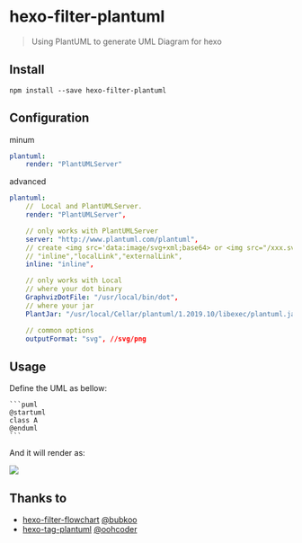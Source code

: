 # hexo-filter-plantuml

> Using PlantUML to generate UML Diagram for hexo

## Install

```
npm install --save hexo-filter-plantuml
```

## Configuration


minum
```yaml
plantuml:
    render: "PlantUMLServer"
```

advanced

```yaml
plantuml:
    //  Local and PlantUMLServer.
    render: "PlantUMLServer",

    // only works with PlantUMLServer
    server: "http://www.plantuml.com/plantuml",
    // create <img src='data:image/svg+xml;base64> or <img src="/xxx.svg"> or <img src="http://third/svg/xxx">
    // "inline","localLink","externalLink",
    inline: "inline",

    // only works with Local
    // where your dot binary
    GraphvizDotFile: "/usr/local/bin/dot",
    // where your jar
    PlantJar: "/usr/local/Cellar/plantuml/1.2019.10/libexec/plantuml.jar",

    // common options
    outputFormat: "svg", //svg/png
```

## Usage

Define the UML as bellow:

    ```puml
    @startuml
    class A
    @enduml
    ```

And it will render as:

![](http://www.plantuml.com/plantuml/svg/SoWkIImgAStDuKhEIImkLd3aSaZDIm7o0G00)

## Thanks to

- [hexo-filter-flowchart](https://github.com/bubkoo/hexo-filter-flowchart) [@bubkoo](https://github.com/bubkoo)
- [hexo-tag-plantuml](https://github.com/oohcoder/hexo-tag-plantuml) [@oohcoder](https://github.com/oohcoder)
